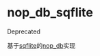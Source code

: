 # nop_db_sqflite

Deprecated

基于[sqflite](https://pub.dev/packages/sqflite)的[nop_db](https://github.com/sersr/nop_db)实现

